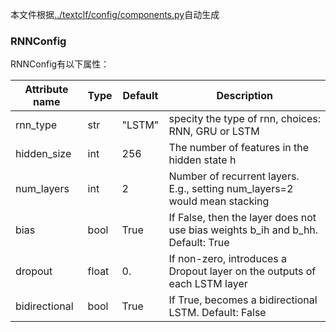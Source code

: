 本文件根据[../textclf/config/components.py](../textclf/config/components.py)自动生成

### RNNConfig



RNNConfig有以下属性：

 | Attribute name   | Type   | Default   | Description                                                                     |
|------------------|--------|-----------|---------------------------------------------------------------------------------|
| rnn_type         | str    | "LSTM"    | specity the type of rnn, choices: RNN, GRU or LSTM                              |
| hidden_size      | int    | 256       | The number of features in the hidden state h                                    |
| num_layers       | int    | 2         | Number of recurrent layers. E.g., setting num_layers=2 would mean stacking      |
| bias             | bool   | True      | If False, then the layer does not use bias weights b_ih and b_hh. Default: True |
| dropout          | float  | 0.        | If non-zero, introduces a Dropout layer on the outputs of each LSTM layer       |
| bidirectional    | bool   | True      | If True, becomes a bidirectional LSTM. Default: False                           |

